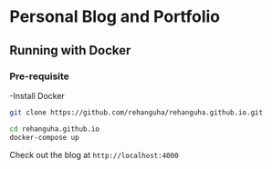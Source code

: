 # Personal Blog and Portfolio


## Running with Docker

### Pre-requisite

 -Install Docker


```bash
git clone https://github.com/rehanguha/rehanguha.github.io.git
```

```bash
cd rehanguha.github.io
docker-compose up
```

Check out the blog at `http://localhost:4000`